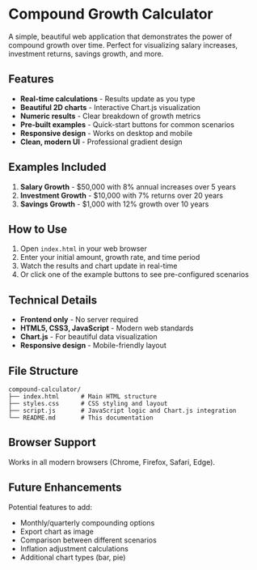 # Compound Growth Calculator

A simple, beautiful web application that demonstrates the power of compound growth over time. Perfect for visualizing salary increases, investment returns, savings growth, and more.

## Features

- **Real-time calculations** - Results update as you type
- **Beautiful 2D charts** - Interactive Chart.js visualization
- **Numeric results** - Clear breakdown of growth metrics
- **Pre-built examples** - Quick-start buttons for common scenarios
- **Responsive design** - Works on desktop and mobile
- **Clean, modern UI** - Professional gradient design

## Examples Included

1. **Salary Growth** - $50,000 with 8% annual increases over 5 years
2. **Investment Growth** - $10,000 with 7% returns over 20 years  
3. **Savings Growth** - $1,000 with 12% growth over 10 years

## How to Use

1. Open `index.html` in your web browser
2. Enter your initial amount, growth rate, and time period
3. Watch the results and chart update in real-time
4. Or click one of the example buttons to see pre-configured scenarios

## Technical Details

- **Frontend only** - No server required
- **HTML5, CSS3, JavaScript** - Modern web standards
- **Chart.js** - For beautiful data visualization
- **Responsive design** - Mobile-friendly layout

## File Structure

```
compound-calculator/
├── index.html      # Main HTML structure
├── styles.css      # CSS styling and layout
├── script.js       # JavaScript logic and Chart.js integration
└── README.md       # This documentation
```

## Browser Support

Works in all modern browsers (Chrome, Firefox, Safari, Edge).

## Future Enhancements

Potential features to add:
- Monthly/quarterly compounding options
- Export chart as image
- Comparison between different scenarios
- Inflation adjustment calculations
- Additional chart types (bar, pie)
